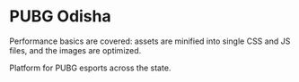 # PUBG Odisha

Performance basics are covered: assets are minified into single CSS and JS files, and the images are optimized.

Platform for PUBG esports across the state.
